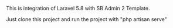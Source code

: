 This is integration of Laravel 5.8 with SB Admin 2 Template.

Just clone this project and run the project with "php artisan serve"